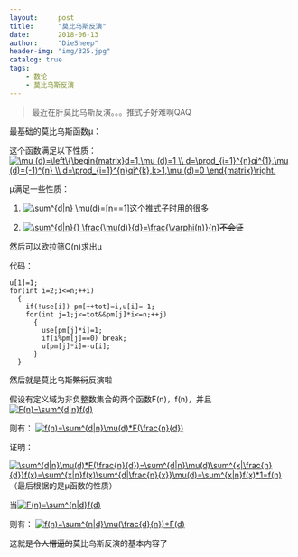 ```yaml
---
layout:     post
title:      "莫比乌斯反演"
date:       2018-06-13
author:     "DieSheep"
header-img: "img/325.jpg"
catalog: true
tags:
    - 数论
    - 莫比乌斯反演
---
```

>最近在肝莫比乌斯反演。。。推式子好难啊QAQ

最基础的莫比乌斯函数μ：

这个函数满足以下性质：<a href="http://www.codecogs.com/eqnedit.php?latex=\mu&space;(d)=\left\{\begin{matrix}d=1,\mu&space;(d)=1&space;\\&space;d=\prod_{i=1}^{n}qi^{1},\mu&space;(d)=(-1)^{n}&space;\\&space;d=\prod_{i=1}^{n}qi^{k},k>1,\mu&space;(d)=0&space;\end{matrix}\right." target="_blank"><img src="http://latex.codecogs.com/gif.latex?\mu&space;(d)=\left\{\begin{matrix}d=1,\mu&space;(d)=1&space;\\&space;d=\prod_{i=1}^{n}qi^{1},\mu&space;(d)=(-1)^{n}&space;\\&space;d=\prod_{i=1}^{n}qi^{k},k>1,\mu&space;(d)=0&space;\end{matrix}\right." title="\mu (d)=\left\{\begin{matrix}d=1,\mu (d)=1 \\ d=\prod_{i=1}^{n}qi^{1},\mu (d)=(-1)^{n} \\ d=\prod_{i=1}^{n}qi^{k},k>1,\mu (d)=0 \end{matrix}\right." /></a>

μ满足一些性质：

1. <a href="http://www.codecogs.com/eqnedit.php?latex=\sum^{d|n}&space;\mu(d)=[n==1]" target="_blank"><img src="http://latex.codecogs.com/gif.latex?\sum^{d|n}&space;\mu(d)=[n==1]" title="\sum^{d|n} \mu(d)=[n==1]" /></a>这个推式子时用的很多

2. <a href="http://www.codecogs.com/eqnedit.php?latex=\sum^{d|n}{}&space;\frac{\mu(d)}{d}=\frac{\varphi(n)}{n}" target="_blank"><img src="http://latex.codecogs.com/gif.latex?\sum^{d|n}{}&space;\frac{\mu(d)}{d}=\frac{\varphi(n)}{n}" title="\sum^{d|n}{} \frac{\mu(d)}{d}=\frac{\varphi(n)}{n}" /></a>~~不会证~~

然后可以欧拉筛O(n)求出μ

代码：
```
u[1]=1;
for(int i=2;i<=n;++i)
  {
  	if(!use[i]) pm[++tot]=i,u[i]=-1;
  	for(int j=1;j<=tot&&pm[j]*i<=n;++j)
  	  {
  	  	use[pm[j]*i]=1;
  	  	if(i%pm[j]==0) break;
  	  	u[pm[j]*i]=-u[i];
	  }
  }
```

然后就是莫比乌斯~~繁衍~~反演啦

假设有定义域为非负整数集合的两个函数F(n)，f(n)，并且
<a href="http://www.codecogs.com/eqnedit.php?latex=F(n)=\sum^{d|n}f(d)" target="_blank"><img src="http://latex.codecogs.com/gif.latex?F(n)=\sum^{d|n}f(d)" title="F(n)=\sum^{d|n}f(d)" /></a>

则有：
<a href="http://www.codecogs.com/eqnedit.php?latex=f(n)=\sum^{d|n}\mu(d)*F(\frac{n}{d})" target="_blank"><img src="http://latex.codecogs.com/gif.latex?f(n)=\sum^{d|n}\mu(d)*F(\frac{n}{d})" title="f(n)=\sum^{d|n}\mu(d)*F(\frac{n}{d})" /></a>

证明：

<a href="http://www.codecogs.com/eqnedit.php?latex=\sum^{d|n}\mu(d)*F(\frac{n}{d})=\sum^{d|n}\mu(d)\sum^{x|\frac{n}{d}}f(x)=\sum^{x|n}f(x)\sum^{d|\frac{n}{x}}\mu(d)=\sum^{x|n}f(x)*1=f(n)" target="_blank"><img src="http://latex.codecogs.com/gif.latex?\sum^{d|n}\mu(d)*F(\frac{n}{d})=\sum^{d|n}\mu(d)\sum^{x|\frac{n}{d}}f(x)=\sum^{x|n}f(x)\sum^{d|\frac{n}{x}}\mu(d)=\sum^{x|n}f(x)*1=f(n)" title="\sum^{d|n}\mu(d)*F(\frac{n}{d})=\sum^{d|n}\mu(d)\sum^{x|\frac{n}{d}}f(x)=\sum^{x|n}f(x)\sum^{d|\frac{n}{x}}\mu(d)=\sum^{x|n}f(x)*1=f(n)" /></a>（最后根据的是μ函数的性质）

当<a href="http://www.codecogs.com/eqnedit.php?latex=F(n)=\sum^{n|d}f(d)" target="_blank"><img src="http://latex.codecogs.com/gif.latex?F(n)=\sum^{n|d}f(d)" title="F(n)=\sum^{n|d}f(d)" /></a>

则有：
<a href="http://www.codecogs.com/eqnedit.php?latex=f(n)=\sum^{n|d}\mu(\frac{d}{n})*F(d)" target="_blank"><img src="http://latex.codecogs.com/gif.latex?f(n)=\sum^{n|d}\mu(\frac{d}{n})*F(d)" title="f(n)=\sum^{n|d}\mu(\frac{d}{n})*F(d)" /></a>

这就是~~令人懵逼的~~莫比乌斯反演的基本内容了
